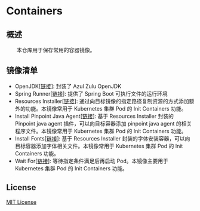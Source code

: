 # Containers
## 概述
&emsp;&emsp;本仓库用于保存常用的容器镜像。

## 镜像清单

- OpenJDK[[链接](https://hub.docker.com/r/centralx/openjdk)]: 封装了 Azul Zulu OpenJDK
- Spring Runner[[链接](https://hub.docker.com/r/centralx/spring-runner)]: 提供了 Spring Boot 可执行文件的运行环境
- Resources Installer[[链接](https://hub.docker.com/r/centralx/install-pinpoint-java-agent)]: 通过向目标镜像的指定路径复制资源的方式添加额外的功能。本镜像常用于 Kubernetes 集群 Pod 的 Init Containers 功能。
- Install Pinpoint Java Agent[[链接](https://hub.docker.com/r/centralx/install-pinpoint-java-agent)]: 基于 Resources Installer 封装的 Pinpoint java agent 插件，可以向目标容器添加 pinpoint java agent 的相关程序文件。本镜像常用于 Kubernetes 集群 Pod 的 Init Containers 功能。
- Install Fonts[[链接](https://hub.docker.com/r/centralx/install-fonts)]: 基于 Resources Installer 封装的字体安装容器，可以向目标容器添加字体相关文件。本镜像常用于 Kubernetes 集群 Pod 的 Init Containers 功能。
- Wait For[[链接](https://hub.docker.com/r/centralx/waitfor)]: 等待指定条件满足后再启动 Pod。本镜像主要用于 Kubernetes 集群 Pod 的 Init Containers 功能。

## License
[MIT License](./LICENSE)